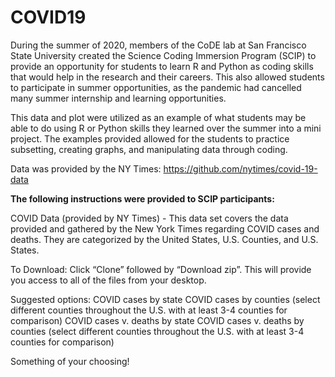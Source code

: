 # COVID19

During the summer of 2020, members of the CoDE lab at San Francisco State University created the Science Coding Immersion Program (SCIP) 
to provide an opportunity for students to learn R and Python as coding skills that would help in the research and their careers. This also allowed students
to participate in summer opportunities, as the pandemic had cancelled many summer internship and learning opportunities. 

This data and plot were utilized as an example of what students may be able to do using R or Python skills they learned over the summer into a mini project. 
The examples provided allowed for the students to practice subsetting, creating graphs, and manipulating data through coding.

Data was provided by the NY Times: https://github.com/nytimes/covid-19-data

**The following instructions were provided to SCIP participants:**

COVID Data (provided by NY Times) - This data set covers the data provided and gathered by the New York Times regarding COVID cases and deaths. They are categorized by the United States, U.S. Counties, and U.S. States.

To Download: Click “Clone” followed by “Download zip”. This will provide you access to all of the files from your desktop.

Suggested options: 
COVID cases by state
COVID cases by counties (select different counties throughout the U.S. with at least 3-4 counties for comparison)
COVID cases v. deaths by state
COVID cases v. deaths by counties (select different counties throughout the U.S. with at least 3-4 counties for comparison)

Something of your choosing!

